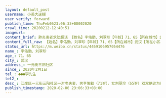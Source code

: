 ```yaml
---
layout: default_post
username: 小美大迷糊
user_verify: forward
publish_time: ThuFeb0623:06:33+08002020
crawl_time: 20200212-12:40:51
imageurl: 
content_brief: 肺炎患者求助超话 【姓名】李佑勤、刘翠珍【年龄】71、65【所在城市】武汉【所在小区、社区】一元街三阳社区【患病时间】2020年2月1日【病情描述】发热、咳嗽、呼吸困难【联系方式】●●● 李先生【病情描述】 江岸区一元街三阳社区一对老夫妻，男：李佑勤（71岁），女：刘翠珍（65岁 ...全文
content_full_raw: 【姓名】李佑勤、刘翠珍【年龄】71、65【所在城市】武汉【所在小区、社区】一元街三阳社区【患病时间】2020年2月1日【病情描述】发热、咳嗽、呼吸困难【联系方式】●●●李先生【病情描述】江岸区一元街三阳社区一对老夫妻，男：李佑勤（71岁），女：刘翠珍（65岁）双双确诊为新冠肺炎（核酸检测均为阳性），两人持续高烧，李佑勤老人已出现明显的乏力且呼吸困难症状，情况凶险万分，急需快速入院输液治疗。然而，数天过去直至今日，三阳社区及江岸区防疫指挥部仍未能解决入院治疗问题。市长热线、人民日报、人民网、国务院督查，都没有回音。实在走投无路，求助无门，特此网上求助，请大家帮忙转发，万分感谢🙏🙏🙏家属联系电话：●●●同事的父母，也是家中亲人的邻居，肯请能提供帮助的各位网友与李先生取得联系。
status_url: https://m.weibo.cn/status/4469106957054476
name_: 李佑勤、刘翠珍
age_: 71、65
city_: 武汉
address_: 一元街三阳社区
since_: 2020年2月1日
tel_: ●●●李先生
tel2_: 
desc_: 江岸区一元街三阳社区一对老夫妻，男李佑勤（71岁），女刘翠珍（65岁）双双确诊为新冠肺炎（核酸检测均为阳性），两人持续高烧，李佑勤老人已出现明显的乏力且呼吸困难症状，情况凶险万分，急需快速入院输液治疗。然而，数天过去直至今日，三阳社区及江岸区防疫指挥部仍未能解决入院治疗问题。市长热线、人民日报、人民网、国务院督查，都没有回音。实在走投无路，求助无门，特此网上求助，请大家帮忙转发，万分感谢🙏🙏🙏家属联系电话●●●同事的父母，也是家中亲人的邻居，肯请能提供帮助的各位网友与李先生取得联系。
publish_timestamp: 2020-02-06 23:06:33+08:00
---
```

